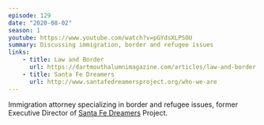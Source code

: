 ```yaml
---
episode: 129
date: "2020-08-02"
season: 1
youtube: https://www.youtube.com/watch?v=pGYdsXLPSOU
summary: Discussing immigration, border and refugee issues
links:
    - title: Law and Border
      url: https://dartmouthalumnimagazine.com/articles/law-and-border
    - title: Santa Fe Dreamers
      url: http://www.santafedreamersproject.org/who-we-are
---
```

Immigration attorney specializing in border and refugee issues, former Executive Director of [Santa Fe Dreamers][sfd] Project.

[sfd]: http://www.santafedreamersproject.org/who-we-are
